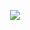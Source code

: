 <p align="center">
  <img src="https://capsule-render.vercel.app/api?text=Greetings!&animation=fadeIn&type=waving&color=gradient&height=100"/>
</p>


<!--
**adilcjr/adilcjr** is a ✨ _special_ ✨ repository because its `README.md` (this file) appears on your GitHub profile.

Here are some ideas to get you started:

- 🔭 I’m currently working on ...
- 🌱 I’m currently learning ...
- 👯 I’m looking to collaborate on ...
- 🤔 I’m looking for help with ...
- 💬 Ask me about ...
- 📫 How to reach me: ...
- 😄 Pronouns: ...
- ⚡ Fun fact: ...
-->
